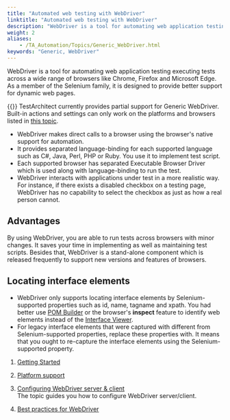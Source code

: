 ```yaml
--- 
title: "Automated web testing with WebDriver"
linktitle: "Automated web testing with WebDriver"
description: "WebDriver is a tool for automating web application testing executing tests across a wide range of browsers like Chrome, Firefox and Microsoft Edge. As a member of the Selenium family, it is designed to provide better support for dynamic web pages."
weight: 2
aliases: 
    - /TA_Automation/Topics/Generic_WebDriver.html
keywords: "Generic, WebDriver"
---
```


WebDriver is a tool for automating web application testing executing tests across a wide range of browsers like Chrome, Firefox and Microsoft Edge. As a member of the Selenium family, it is designed to provide better support for dynamic web pages.

{{<restriction>}} TestArchitect currently provides partial support for Generic WebDriver. Built-in actions and settings can only work on the platforms and browsers listed in [this topic](/automation-guide/application-testing/testing-web-and-ria-applications/testing-web-applications/automated-web-testing-with-webdriver/platform-support).

-   WebDriver makes direct calls to a browser using the browser's native support for automation.
-   It provides separated language-binding for each supported language such as C\#, Java, Perl, PHP or Ruby. You use it to implement test script.
-   Each supported browser has separated Executable Browser Driver which is used along with language-binding to run the test.
-   WebDriver interacts with applications under test in a more realistic way. For instance, if there exists a disabled checkbox on a testing page, WebDriver has no capability to select the checkbox as just as how a real person cannot.

## Advantages

By using WebDriver, you are able to run tests across browsers with minor changes. It saves your time in implementing as well as maintaining test scripts. Besides that, WebDriver is a stand-alone component which is released frequently to support new versions and features of browsers.

## Locating interface elements  

-   WebDriver only supports locating interface elements by Selenium-supported properties such as id, name, tagname and xpath. You had better use [POM Builder](https://chrome.google.com/webstore/detail/pombuilder-–-auto-generat/akcejfbfkkjnghlfngighgncolfaghco) or the browser's **inspect** feature to identify web elements instead of the [Interface Viewer](/user-guide/interface-definitions/the-interface-viewer/).
-   For legacy interface elements that were captured with different from Selenium-supported properties, replace these properties with. It means that you ought to re-capture the interface elements using the Selenium-supported property.

1.  [Getting Started](/automation-guide/application-testing/testing-web-and-ria-applications/testing-web-applications/automated-web-testing-with-webdriver/getting-started)  

2.  [Platform support](/automation-guide/application-testing/testing-web-and-ria-applications/testing-web-applications/automated-web-testing-with-webdriver/platform-support)  

3.  [Configuring WebDriver server & client](/automation-guide/application-testing/testing-web-and-ria-applications/testing-web-applications/automated-web-testing-with-webdriver/configuring-webdriver-server-amp-client)  
The topic guides you how to configure WebDriver server/client.
4.  [Best practices for WebDriver](/automation-guide/application-testing/testing-web-and-ria-applications/testing-web-applications/automated-web-testing-with-webdriver/best-practices-for-webdriver)  





